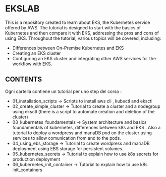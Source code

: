 # EKSLAB 

This is a repository created to learn about EKS, the Kubernetes service offered by AWS. The tutorial is designed to start with the basics of Kubernetes and then compare it with EKS, addressing the pros and cons of using EKS. Throughout the tutorial, various topics will be covered, including:

- Differences between On-Premise Kubernetes and EKS
- Creating an EKS cluster
- Configuring an EKS cluster and integrating other AWS services for the workflow with EKS.

## CONTENTS

Ogni cartella contiene un tutorial per uno step del corso :

- 01_installation_scripts         -> Scripts to install aws cli , kubectl and eksctl 
- 02_create_simple_cluster        -> Tutorial to create a cluster and a nodegroup using eksctl (there is a script to automate creation and deletion of the cluster)
- 03_kubernetes_foundamentals     -> System architecture and basics foundamentals of kubernetes, differences between k8s and EKS . Also a tutorial to deploy a wordpress and mariaDB pod on the cluster using services to allow comunication from and to the pods.
- 04_using_ebs_storage            -> Tutorial to create wordpress and mariaDB deployment using EBS storage for persistent volumes.
- 05_kubernetes_secrets           -> Tutorial to explain how to use k8s secrets for production deployment
- 06_kubernetes_init_container    -> Tutorial to explain how to use k8s init_containers